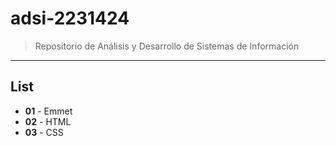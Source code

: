 # adsi-2231424
> Repositorio de Análisis y Desarrollo de Sistemas de Información
---
## List

- **01** - Emmet
- **02** - HTML
- **03** - CSS
